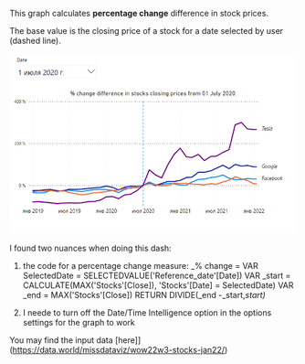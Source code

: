 This graph calculates **percentage change** difference in stock prices.

The base value is the closing price of a stock for a date selected by user (dashed line).

![](images/pct_change.png)

I found two nuances when doing this dash:
1) the code for a percentage change measure:
_% change = 
VAR SelectedDate = SELECTEDVALUE('Reference_date'[Date])
VAR _start = CALCULATE(MAX('Stocks'[Close]), 'Stocks'[Date] = SelectedDate)
VAR _end = MAX('Stocks'[Close])
RETURN
DIVIDE(_end -_start,_start)_

2) I neede to turn off the Date/Time Intelligence option in the options settings for the graph to work


You may find the input data [here]](https://data.world/missdataviz/wow22w3-stocks-jan22/) 
